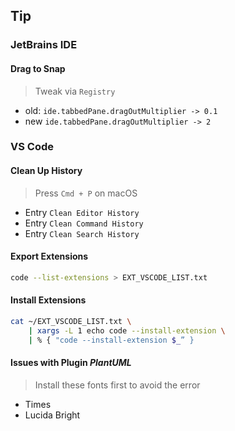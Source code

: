 
## Tip

### JetBrains IDE

#### Drag to Snap

> Tweak via `Registry`

- old: `ide.tabbedPane.dragOutMultiplier -> 0.1`
- new `ide.tabbedPane.dragOutMultiplier -> 2`

### VS Code

#### Clean Up History

> Press `Cmd + P` on macOS

- Entry `Clean Editor History`
- Entry `Clean Command History`
- Entry `Clean Search History`

#### Export Extensions

```sh
code --list-extensions > EXT_VSCODE_LIST.txt
```

#### Install Extensions

```sh
cat ~/EXT_VSCODE_LIST.txt \
    | xargs -L 1 echo code --install-extension \
    | % { "code --install-extension $_” }
```

#### Issues with Plugin *PlantUML*

> Install these fonts first to avoid the error

- Times
- Lucida Bright
